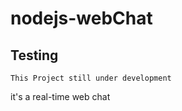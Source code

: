 # nodejs-webChat

## Testing

```
This Project still under development
```

it's a real-time web chat 
